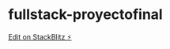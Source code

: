 # fullstack-proyectofinal

[Edit on StackBlitz ⚡️](https://stackblitz.com/edit/fullstack-proyectofinal)